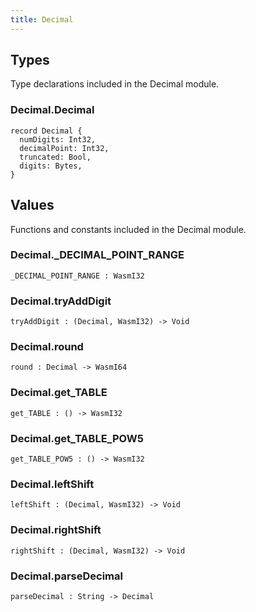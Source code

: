 ```yaml
---
title: Decimal
---
```


## Types

Type declarations included in the Decimal module.

### Decimal.**Decimal**

```grain
record Decimal {
  numDigits: Int32,
  decimalPoint: Int32,
  truncated: Bool,
  digits: Bytes,
}
```

## Values

Functions and constants included in the Decimal module.

### Decimal.**_DECIMAL_POINT_RANGE**

```grain
_DECIMAL_POINT_RANGE : WasmI32
```

### Decimal.**tryAddDigit**

```grain
tryAddDigit : (Decimal, WasmI32) -> Void
```

### Decimal.**round**

```grain
round : Decimal -> WasmI64
```

### Decimal.**get_TABLE**

```grain
get_TABLE : () -> WasmI32
```

### Decimal.**get_TABLE_POW5**

```grain
get_TABLE_POW5 : () -> WasmI32
```

### Decimal.**leftShift**

```grain
leftShift : (Decimal, WasmI32) -> Void
```

### Decimal.**rightShift**

```grain
rightShift : (Decimal, WasmI32) -> Void
```

### Decimal.**parseDecimal**

```grain
parseDecimal : String -> Decimal
```


